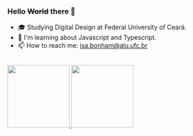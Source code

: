 ### Hello ~~World~~ there 👋

- 🎓 Studying Digital Design at Federal University of Ceará.
- 🧠 I'm learning about Javascript and Typescript.
- 📫 How to reach me: isa.bonham@alu.ufc.br

<!--
**isabonham/isabonham** is a ✨ _special_ ✨ repository because its `README.md` (this file) appears on your GitHub profile.

Here are some ideas to get you started:

- 🔭 I’m currently working on ...
- 🌱 I’m currently learning ...
- 👯 I’m looking to collaborate on ...
- 🤔 I’m looking for help with ...
- 💬 Ask me about ...
- 📫 How to reach me: ...
- 😄 Pronouns: ...
- ⚡ Fun fact: ...
-->

##

<div>
  <a href="https://github.com/isabonham">
  <img height="140em" src="https://github-readme-stats.vercel.app/api?username=isabonham&show_icons=true&theme=tokyonight&include_all_commits=true&count_private=true"/>
  <img height="140em" src="https://github-readme-stats.vercel.app/api/top-langs/?username=isabonham&layout=compact&langs_count=7&theme=tokyonight"/>
</div>

##

